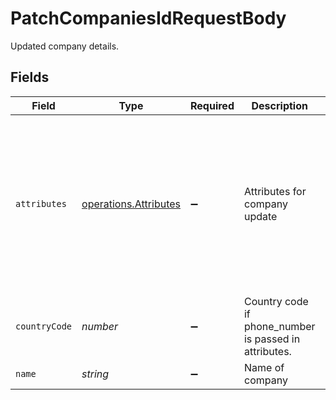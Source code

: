 # PatchCompaniesIdRequestBody

Updated company details.


## Fields

| Field                                                                                                                                                                                                                                                    | Type                                                                                                                                                                                                                                                     | Required                                                                                                                                                                                                                                                 | Description                                                                                                                                                                                                                                              | Example                                                                                                                                                                                                                                                  |
| -------------------------------------------------------------------------------------------------------------------------------------------------------------------------------------------------------------------------------------------------------- | -------------------------------------------------------------------------------------------------------------------------------------------------------------------------------------------------------------------------------------------------------- | -------------------------------------------------------------------------------------------------------------------------------------------------------------------------------------------------------------------------------------------------------- | -------------------------------------------------------------------------------------------------------------------------------------------------------------------------------------------------------------------------------------------------------- | -------------------------------------------------------------------------------------------------------------------------------------------------------------------------------------------------------------------------------------------------------- |
| `attributes`                                                                                                                                                                                                                                             | [operations.Attributes](../../models/operations/attributes.md)                                                                                                                                                                                           | :heavy_minus_sign:                                                                                                                                                                                                                                       | Attributes for company update                                                                                                                                                                                                                            | {<br/>"category": "label_2",<br/>"domain": "xyz",<br/>"date": "2022-05-04T00:00:00+05:30",<br/>"industry": "flipkart",<br/>"number_of_contacts": 1,<br/>"number_of_employees": 100,<br/>"owner": "5b1a17d914b73d35a76ca0c7",<br/>"phone_number": "81718441912",<br/>"revenue": 10000.34222<br/>} |
| `countryCode`                                                                                                                                                                                                                                            | *number*                                                                                                                                                                                                                                                 | :heavy_minus_sign:                                                                                                                                                                                                                                       | Country code if phone_number is passed in attributes.                                                                                                                                                                                                    | 91                                                                                                                                                                                                                                                       |
| `name`                                                                                                                                                                                                                                                   | *string*                                                                                                                                                                                                                                                 | :heavy_minus_sign:                                                                                                                                                                                                                                       | Name of company                                                                                                                                                                                                                                          | company                                                                                                                                                                                                                                                  |